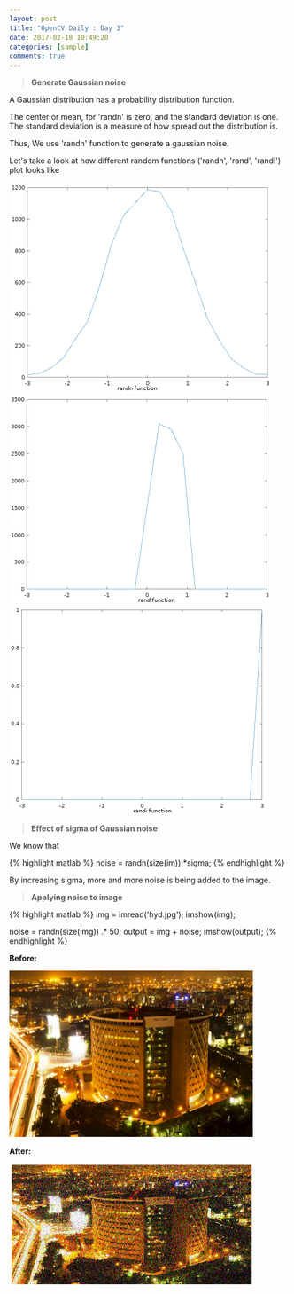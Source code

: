 ```yaml
---
layout: post
title: "OpenCV Daily : Day 3"
date: 2017-02-10 10:49:20
categories: [sample]
comments: true
---
```


> **Generate Gaussian noise**

A Gaussian distribution has a probability distribution function.

The center or mean, for 'randn' is zero, and the standard deviation is one. The standard deviation is a measure of how spread out the distribution is.

Thus, We use 'randn' function to generate a gaussian noise.

Let's take a look at how different random functions ('randn', 'rand', 'randi') plot looks like

![randn](/images/posts/opencv/day3/randn.png)
![rand](/images/posts/opencv/day3/rand.png)
![randi](/images/posts/opencv/day3/randi.png)

> **Effect of sigma of Gaussian noise**

We know that 

{% highlight matlab %}
noise = randn(size(im)).*sigma;
{% endhighlight %}

By increasing sigma, more and more noise is being added to the image.

> **Applying noise to image**

{% highlight matlab %}
img = imread('hyd.jpg');
imshow(img);

noise = randn(size(img)) .* 50;
output = img + noise;
imshow(output);
{% endhighlight %}

**Before:**

<img src="/images/posts/opencv/day3/hyd.jpg" height="300" width="440">

**After:**

![ghyd](/images/posts/opencv/day3/ghyd.png)


